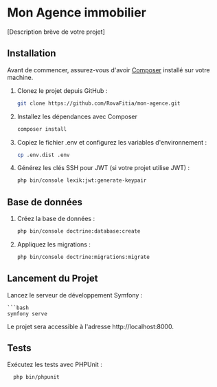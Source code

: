# Mon Agence immobilier

[Description brève de votre projet]

## Installation

Avant de commencer, assurez-vous d'avoir [Composer](https://getcomposer.org/) installé sur votre machine.

1. Clonez le projet depuis GitHub :

   ```bash
   git clone https://github.com/RovaFitia/mon-agence.git

2. Installez les dépendances avec Composer

   ```bash
   composer install

3. Copiez le fichier .env et configurez les variables d'environnement :

   ```bash
   cp .env.dist .env

4. Générez les clés SSH pour JWT (si votre projet utilise JWT) :

   ```bash
   php bin/console lexik:jwt:generate-keypair

## Base de données

1. Créez la base de données :

   ```bash
   php bin/console doctrine:database:create

2. Appliquez les migrations :

    ```bash
    php bin/console doctrine:migrations:migrate

## Lancement du Projet 

Lancez le serveur de développement Symfony :

    ```bash
    symfony serve

Le projet sera accessible à l'adresse http://localhost:8000.

## Tests 

Exécutez les tests avec PHPUnit :

  ```bash
    php bin/phpunit
  
